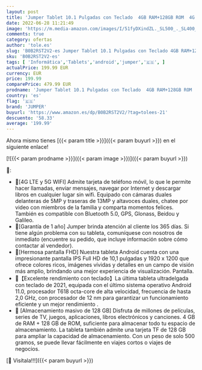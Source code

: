 ```yaml
---
layout: post
title: 'Jumper Tablet 10.1 Pulgadas con Teclado  4GB RAM+128GB ROM  4G LTE+5G WiFi  Android 11 Tablet Tactile  1920x1200 Full HD Teclado Bluetooth Tableta  13MP+5MP Cámara  Carta SIM+GPS  Bluetooth 5.0'
date: 2022-06-28 11:21:49
image: 'https://m.media-amazon.com/images/I/51fyDXindZL._SL500_._SL400_.jpg'
comments: true
category: ofertas
author: 'tole.es'
slug: 'B0B2RST2V2-es Jumper Tablet 10.1 Pulgadas con Teclado 4GB RAM+128GB ROM...'
sku: 'B0B2RST2V2-es'
tags: [ 'Informática','Tablets','android','jumper','🇪🇸', ]
actualPrice: 199.99 EUR
currency: EUR
price: 199.99
comparePrice: 479.99 EUR
prodname: 'Jumper Tablet 10.1 Pulgadas con Teclado  4GB RAM+128GB ROM  4G LTE+5G WiFi  Android 11 Tablet Tactile  1920x1200 Full HD Teclado Bluetooth Tableta  13MP+5MP Cámara  Carta SIM+GPS  Bluetooth 5.0'
country: 'es'
flag: '🇪🇸'
brand: 'JUMPER'
buyurl: 'https://www.amazon.es/dp/B0B2RST2V2/?tag=tolees-21'
descuento: '58.33'
average: '199.99'
---
```


Ahora mismo tienes [{{< param title >}}]({{< param buyurl >}}) en el siguiente enlace!

[![{{< param prodname >}}]({{< param image >}})]({{< param buyurl >}})

🔎:

- 💌[4G LTE y 5G WIFI] Admite tarjeta de teléfono móvil, lo que le permite hacer llamadas, enviar mensajes, navegar por Internet y descargar libros en cualquier lugar sin wifi. Equipado con cámaras duales delanteras de 5MP y traseras de 13MP y altavoces duales, chatee por video con miembros de la familia y comparta momentos felices. También es compatible con Bluetooth 5.0, GPS, Glonass, Beidou y Galileo.
- 💌[Garantía de 1 año] Jumper brinda atención al cliente los 365 días. Si tiene algún problema con su tableta, comuníquese con nosotros de inmediato (encuentre su pedido, que incluye información sobre cómo contactar al vendedor).
- 💌[Hermosa pantalla FHD] Nuestra tableta Android cuenta con una impresionante pantalla IPS Full HD de 10,1 pulgadas y 1920 x 1200 que ofrece colores ricos, imágenes vívidas y detalles en un campo de visión más amplio, brindando una mejor experiencia de visualización. Pantalla.
- 💌【Excelente rendimiento con teclado】La última tableta ultradelgada con teclado de 2021, equipada con el último sistema operativo Android 11.0, procesador T618 octa-core de alta velocidad, frecuencia de hasta 2,0 GHz, con procesador de 12 nm para garantizar un funcionamiento eficiente y un mejor rendimiento .
- 💌 [Almacenamiento masivo de 128 GB] Disfruta de millones de películas, series de TV, juegos, aplicaciones, libros electrónicos y canciones. 4 GB de RAM + 128 GB de ROM, suficiente para almacenar todo tu espacio de almacenamiento. La tableta también admite una tarjeta TF de 128 GB para ampliar la capacidad de almacenamiento. Con un peso de solo 500 gramos, se puede llevar fácilmente en viajes cortos o viajes de negocios.

[🛒 Visítala!!!]({{< param buyurl >}})
